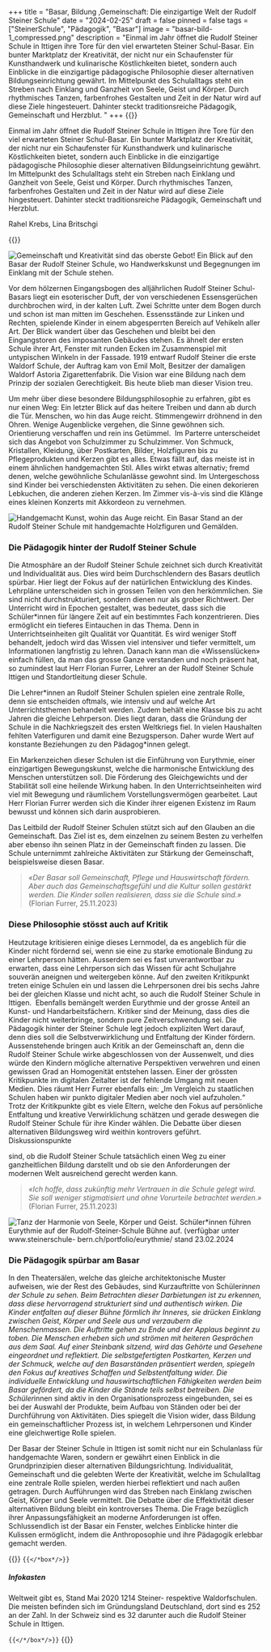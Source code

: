 +++
title = "Basar, Bildung ,Gemeinschaft: Die einzigartige Welt der Rudolf Steiner Schule"
date = "2024-02-25"
draft = false
pinned = false
tags = ["SteinerSchule", "Pädagogik", "Basar"]
image = "basar-bild-1_compressed.png"
description = "Einmal im Jahr öffnet die Rudolf Steiner Schule in Ittigen ihre Tore für den viel erwarteten Steiner Schul-Basar. Ein bunter Marktplatz der Kreativität, der nicht nur ein Schaufenster für Kunsthandwerk und kulinarische Köstlichkeiten bietet, sondern auch Einblicke in die einzigartige pädagogische Philosophie dieser alternativen Bildungseinrichtung gewährt. Im Mittelpunkt des Schulalltags steht ein Streben nach Einklang und Ganzheit von Seele, Geist und Körper. Durch rhythmisches Tanzen, farbenfrohes Gestalten und Zeit in der Natur wird auf diese Ziele hingesteuert. Dahinter steckt traditionsreiche Pädagogik, Gemeinschaft und Herzblut. "
+++
{{<lead>}}

Einmal im Jahr öffnet die Rudolf Steiner Schule in Ittigen ihre Tore für den viel erwarteten Steiner Schul-Basar. Ein bunter Marktplatz der Kreativität, der nicht nur ein Schaufenster für Kunsthandwerk und kulinarische Köstlichkeiten bietet, sondern auch Einblicke in die einzigartige pädagogische Philosophie dieser alternativen Bildungseinrichtung gewährt. Im Mittelpunkt des Schulalltags steht ein Streben nach Einklang und Ganzheit von Seele, Geist und Körper. Durch rhythmisches Tanzen, farbenfrohes Gestalten und Zeit in der Natur wird auf diese Ziele hingesteuert. Dahinter steckt traditionsreiche Pädagogik, Gemeinschaft und Herzblut. 

Rahel Krebs, Lina Britschgi 

{{</lead>}}

![Gemeinschaft und Kreativität sind das oberste Gebot! Ein Blick auf den Basar der Rudolf Steiner Schule, wo Handwerkskunst und Begegnungen im Einklang mit der Schule stehen.](basar-bild-1_compressed.png "Gemeinschaft und Kreativität sind das oberste Gebot! Ein Blick auf den Basar der Rudolf Steiner Schule, wo Handwerkskunst und Begegnungen im Einklang mit der Schule stehen.")

Vor dem hölzernen Eingangsbogen des alljährlichen Rudolf Steiner Schul-Basars liegt ein esoterischer Duft, der von verschiedenen Essensgerüchen durchbrochen wird, in der kalten Luft. Zwei Schritte unter dem Bogen durch und schon ist man mitten im Geschehen. Essensstände zur Linken und Rechten, spielende Kinder in einem abgesperrten Bereich auf Vehikeln aller Art. Der Blick wandert über das Geschehen und bleibt bei den Eingangstoren des imposanten Gebäudes stehen. Es ähnelt der ersten Schule ihrer Art, Fenster mit runden Ecken im Zusammenspiel mit untypischen Winkeln in der Fassade. 1919 entwarf Rudolf Steiner die erste Waldorf Schule, der Auftrag kam von Emil Molt, Besitzer der damaligen Waldorf Astoria Zigarettenfabrik. Die Vision war eine Bildung nach dem Prinzip der sozialen Gerechtigkeit. Bis heute blieb man dieser Vision treu.

Um mehr über diese besondere Bildungsphilosophie zu erfahren, gibt es nur einen Weg: Ein letzter Blick auf das heitere Treiben und dann ab durch die Tür. Menschen, wo hin das Auge reicht. Stimmengewirr dröhnend in den Ohren. Wenige Augenblicke vergehen, die Sinne gewöhnen sich. Orientierung verschaffen und rein ins Getümmel.  Im Parterre unterscheidet sich das Angebot von Schulzimmer zu Schulzimmer. Von Schmuck, Kristallen, Kleidung, über Postkarten, Bilder, Holzfiguren bis zu Pflegeprodukten und Kerzen gibt es alles. Etwas fällt auf, das meiste ist in einem ähnlichen handgemachten Stil. Alles wirkt etwas alternativ; fremd denen, welche gewöhnliche Schulanlässe gewohnt sind. Im Untergeschoss sind Kinder bei verschiedensten Aktivitäten zu sehen. Die einen dekorieren Lebkuchen, die anderen ziehen Kerzen. Im Zimmer vis-à-vis sind die Klänge eines kleinen Konzerts mit Akkordeon zu vernehmen.

![Handgemacht Kunst, wohin das Auge reicht. Ein Basar Stand an der Rudolf Steiner Schule mit handgemachte Holzfiguren und Gemälden.](basar-bild.jpg "Handgemacht Kunst, wohin das Auge reicht. Ein Basar Stand an der Rudolf Steiner Schule mit handgemachte Holzfiguren und Gemälden.")

### **Die Pädagogik hinter der Rudolf Steiner Schule**

Die Atmosphäre an der Rudolf Steiner Schule zeichnet sich durch Kreativität und Individualität aus. Dies wird beim Durchschlendern des Basars deutlich spürbar. Hier liegt der Fokus auf der natürlichen Entwicklung des Kindes. Lehrpläne unterscheiden sich in grossen Teilen von den herkömmlichen. Sie sind nicht durchstrukturiert, sondern dienen nur als grober Richtwert. Der Unterricht wird in Epochen gestaltet, was bedeutet, dass sich die Schüler*innen für längere Zeit auf ein bestimmtes Fach konzentrieren. Dies ermöglicht ein tieferes Eintauchen in das Thema. Denn in Unterrichtseinheiten gilt Qualität vor Quantität. Es wird weniger Stoff behandelt, jedoch wird das Wissen viel intensiver und tiefer vermittelt, um Informationen langfristig zu lehren. Danach kann man die «Wissenslücken» einfach füllen, da man das grosse Ganze verstanden und noch präsent hat, so zumindest laut Herr Florian Furrer, Lehrer an der Rudolf Steiner Schule Ittigen und Standortleitung dieser Schule. 

Die Lehrer\*innen an Rudolf Steiner Schulen spielen eine zentrale Rolle, denn sie entscheiden oftmals, wie intensiv und auf welche Art Unterrichtsthemen behandelt werden. Zudem behält eine Klasse bis zu acht Jahren die gleiche Lehrperson. Dies liegt daran, dass die Gründung der Schule in die Nachkriegszeit des ersten Weltkriegs fiel. In vielen Haushalten fehlten Vaterfiguren und damit eine Bezugsperson. Daher wurde Wert auf konstante Beziehungen zu den Pädagog\*innen gelegt.

Ein Markenzeichen dieser Schulen ist die Einführung von Eurythmie, einer einzigartigen Bewegungskunst, welche die harmonische Entwicklung des Menschen unterstützen soll. Die Förderung des Gleichgewichts und der Stabilität soll eine heilende Wirkung haben. In den Unterrichtseinheiten wird viel mit Bewegung und räumlichem Vorstellungsvermögen gearbeitet. Laut Herr Florian Furrer werden sich die Kinder ihrer eigenen Existenz im Raum bewusst und können sich darin ausprobieren.

Das Leitbild der Rudolf Steiner Schulen stützt sich auf den Glauben an die Gemeinschaft. Das Ziel ist es, dem einzelnen zu seinem Besten zu verhelfen aber ebenso ihn seinen Platz in der Gemeinschaft finden zu lassen. Die Schule unternimmt zahlreiche Aktivitäten zur Stärkung der Gemeinschaft, beispielsweise diesen Basar.

> *«Der Basar soll Gemeinschaft, Pflege und Hauswirtschaft fördern. Aber auch das
> Gemeinschaftsgefühl und die Kultur sollen gestärkt werden. Die Kinder sollen realisieren,
> dass sie die Schule sind.»* (Florian Furrer, 25.11.2023)

### Diese Philosophie stösst auch auf Kritik

Heutzutage kritisieren einige dieses Lernmodel, da es angeblich für die Kinder nicht fördernd sei,
wenn sie eine zu starke emotionale Bindung zu einer Lehrperson hätten. Ausserdem sei es fast
unverantwortbar zu erwarten, dass eine Lehrperson sich das Wissen für acht Schuljahre souverän
aneignen und weitergeben könne. Auf den zweiten Kritikpunkt treten einige Schulen ein und lassen
die Lehrpersonen drei bis sechs Jahre bei der gleichen Klasse und nicht acht, so auch die Rudolf
Steiner Schule in Ittigen. 
Ebenfalls bemängelt werden Eurythmie und der grosse Anteil an Kunst- und Handarbeitsfächern.
Kritiker sind der Meinung, dass dies die Kinder nicht weiterbringe, sondern pure Zeitverschwendung
sei. Die Pädagogik hinter der Steiner Schule legt jedoch expliziten Wert darauf, denn dies soll die
Selbstverwirklichung und Entfaltung der Kinder fördern. 
Aussenstehende bringen auch Kritik an der Gemeinschaft an, denn die Rudolf Steiner Schule wirke
abgeschlossen von der Aussenwelt, und dies würde den Kindern mögliche alternative Perspektiven
verwehren und einen gewissen Grad an Homogenität entstehen lassen. Einer der grössten
Kritikpunkte im digitalen Zeitalter ist der fehlende Umgang mit neuen Medien. Dies räumt Herr Furrer
ebenfalls ein: „Im Vergleich zu staatlichen Schulen haben wir punkto digitaler Medien aber noch viel
aufzuholen.“
Trotz der Kritikpunkte gibt es viele Eltern, welche den Fokus auf persönliche Entfaltung und kreative
Verwirklichung schätzen und gerade deswegen die Rudolf Steiner Schule für ihre Kinder wählen. Die
Debatte über diesen alternativen Bildungsweg wird weithin kontrovers geführt. Diskussionspunkte

sind, ob die Rudolf Steiner Schule tatsächlich einen Weg zu einer ganzheitlichen Bildung darstellt und
ob sie den Anforderungen der modernen Welt ausreichend gerecht werden kann.

> *«Ich hoffe, dass zukünftig mehr Vertrauen in die Schule gelegt
> wird. Sie soll weniger stigmatisiert und ohne Vorurteile
> betrachtet werden.»* (Florian Furrer, 25.11.2023)

![Tanz der Harmonie von Seele, Körper und Geist. Schüler*innen führen Eurythmie auf der Rudolf-Steiner-Schule Bühne auf. (verfügbar unter www.steinerschule- bern.ch/portfolio/eurythmie/ stand 23.02.2024](eurythmie.png "Tanz der Harmonie von Seele, Körper und Geist. Schüler*innen führen Eurythmie auf der Rudolf-Steiner-Schule Bühne auf. (verfügbar unter www.steinerschule- bern.ch/portfolio/eurythmie/ stand 23.02.2024")

### Die Pädagogik spürbar am Basar

In den Theatersälen, welche das gleiche architektonische Muster aufweisen, wie der Rest des
Gebäudes, sind Kurzauftritte von Schüler*innen der Schule zu sehen. Beim Betrachten dieser
Darbietungen ist zu erkennen, dass diese hervorragend strukturiert sind und authentisch wirken. Die
Kinder entfalten auf dieser Bühne förmlich ihr Inneres, sie drücken Einklang zwischen Geist, Körper
und Seele aus und verzaubern die Menschenmassen. Die Auftritte gehen zu Ende und der Applaus
beginnt zu toben. Die Menschen erheben sich und strömen mit heiteren Gesprächen aus dem Saal.
Auf einer Steinbank sitzend, wird das Gehörte und Gesehene eingeordnet und reflektiert. Die
selbstgefertigten Postkarten, Kerzen und der Schmuck, welche auf den Basarständen präsentiert
werden, spiegeln den Fokus auf kreatives Schaffen und Selbstentfaltung wider. Die individuelle
Entwicklung und hauswirtschaftlichen Fähigkeiten werden beim Basar gefördert, da die Kinder die
Stände teils selbst betreiben. Die Schüler*innen sind aktiv in den Organisationsprozess eingebunden,
sei es bei der Auswahl der Produkte, beim Aufbau von Ständen oder bei der Durchführung von
Aktivitäten. Dies spiegelt die Vision wider, dass Bildung ein gemeinschaftlicher Prozess ist, in welchem
Lehrpersonen und Kinder eine gleichwertige Rolle spielen.

Der Basar der Steiner Schule in Ittigen ist somit nicht nur ein Schulanlass für handgemachte Waren,
sondern er gewährt einen Einblick in die Grundprinzipien dieser alternativen Bildungsrichtung.
Individualität, Gemeinschaft und die gelebten Werte der Kreativität, welche im Schulalltag eine
zentrale Rolle spielen, werden hierbei reflektiert und nach außen getragen. Durch Aufführungen wird
das Streben nach Einklang zwischen Geist, Körper und Seele vermittelt. Die Debatte über die
Effektivität dieser alternativen Bildung bleibt ein kontroverses Thema. Die Frage bezüglich ihrer
Anpassungsfähigkeit an moderne Anforderungen ist offen. Schlussendlich ist der Basar ein Fenster,
welches Einblicke hinter die Kulissen ermöglicht, indem die Anthroposophie und ihre Pädagogik
erlebbar gemacht werden.

{{<box>}}
`{{</*box*/>}}`

##### Infokasten

Weltweit gibt es, Stand Mai 2020 1214 Steiner- respektive
Waldorfschulen. Die meisten befinden sich im
Gründungsland Deutschland, dort sind es 252 an der Zahl.
In der Schweiz sind es 32 darunter auch die Rudolf Steiner
Schule in Ittigen.

`{{</*/box*/>}}`
{{</box>}}